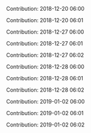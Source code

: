 Contribution: 2018-12-20 06:00

Contribution: 2018-12-20 06:01

Contribution: 2018-12-27 06:00

Contribution: 2018-12-27 06:01

Contribution: 2018-12-27 06:02

Contribution: 2018-12-28 06:00

Contribution: 2018-12-28 06:01

Contribution: 2018-12-28 06:02

Contribution: 2019-01-02 06:00

Contribution: 2019-01-02 06:01

Contribution: 2019-01-02 06:02

